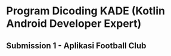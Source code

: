 # Program Dicoding KADE (Kotlin Android Developer Expert)

## Submission 1 - Aplikasi Football Club
